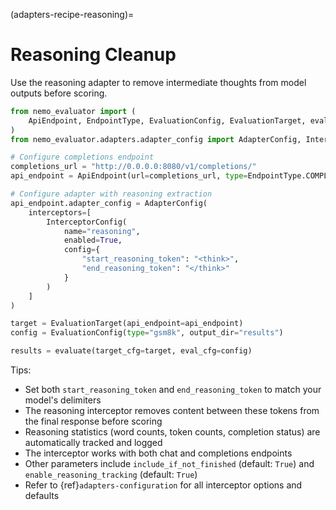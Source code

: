<!-- markdownlint-disable MD012 MD041 -->
(adapters-recipe-reasoning)=

# Reasoning Cleanup

Use the reasoning adapter to remove intermediate thoughts from model outputs before scoring.

```python
from nemo_evaluator import (
    ApiEndpoint, EndpointType, EvaluationConfig, EvaluationTarget, evaluate
)
from nemo_evaluator.adapters.adapter_config import AdapterConfig, InterceptorConfig

# Configure completions endpoint
completions_url = "http://0.0.0.0:8080/v1/completions/"
api_endpoint = ApiEndpoint(url=completions_url, type=EndpointType.COMPLETIONS, model_id="megatron_model")

# Configure adapter with reasoning extraction
api_endpoint.adapter_config = AdapterConfig(
    interceptors=[
        InterceptorConfig(
            name="reasoning",
            enabled=True,
            config={
                "start_reasoning_token": "<think>",
                "end_reasoning_token": "</think>"
            }
        )
    ]
)

target = EvaluationTarget(api_endpoint=api_endpoint)
config = EvaluationConfig(type="gsm8k", output_dir="results")

results = evaluate(target_cfg=target, eval_cfg=config)
```

Tips:

- Set both `start_reasoning_token` and `end_reasoning_token` to match your model's delimiters
- The reasoning interceptor removes content between these tokens from the final response before scoring
- Reasoning statistics (word counts, token counts, completion status) are automatically tracked and logged
- The interceptor works with both chat and completions endpoints
- Other parameters include `include_if_not_finished` (default: `True`) and `enable_reasoning_tracking` (default: `True`)
- Refer to {ref}`adapters-configuration` for all interceptor options and defaults


